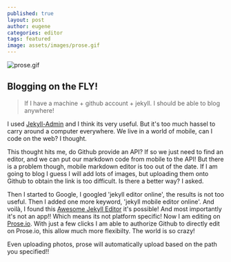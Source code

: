 ```yaml
---
published: true
layout: post
author: eugene
categories: editor
tags: featured
image: assets/images/prose.gif
---
```

![prose.gif]({{site.baseurl}}/assets/images/prose.gif)

## Blogging on the FLY!

> If I have a machine + github account + jekyll. I should be able to blog anywhere!

I used [Jekyll-Admin](https://github.com/jekyll/jekyll-admin) and I think its very useful. But it's too much hassel to carry around a computer everywhere. We live in a world of mobile, can I code on the web? I thought.

This thought hits me, do Github provide an API? If so we just need to find an editor, and we can put our markdown code from mobile to the API! But there is a problem though, mobile markdown editor is too out of the date. If I am going to blog I guess I will add lots of images, but uploading them onto Github to obtain the link is too difficult. Is there a better way? I asked.

Then I started to Google, I googled 'jekyll editor online', the results is not too useful. Then I added one more keyword, 'jekyll mobile editor online'. And voilà, I found this [Awesome Jekyll Editor](https://github.com/planetjekyll/awesome-jekyll-editors) it's possible! And most importantly it's not an app!! Which means its not platform specific! Now I am editing on [Prose.io](https://prose.io/). With just a few clicks I am able to authorize Github to directly edit on Prose.io, this allow much more flexibilty. The world is so crazy!

Even uploading photos, prose will automatically upload based on the path you specified!! 


